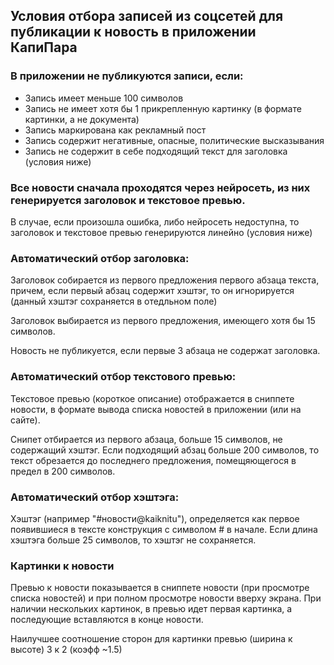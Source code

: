 
## Условия отбора записей из соцсетей для публикации к новость в приложении КапиПара

### В приложении не публикуются записи, если:

- Запись имеет меньше 100 символов
- Запись не имеет хотя бы 1 прикрепленную картинку (в формате картинки, а не документа)
- Запись маркирована как рекламный пост
- Запись содержит негативные, опасные, политические высказывания
- Запись не содержит в себе подходящий текст для заголовка (условия ниже)

### Все новости сначала проходятся через нейросеть, из них генерируется заголовок и текстовое превью. 
В случае, если произошла ошибка, либо нейросеть недоступна, то заголовок и текстовое превью генерируются линейно (условия ниже)

### Автоматический отбор заголовка:

Заголовок собирается из первого предложения первого абзаца текста, причем, если первый абзац содержит хэштэг, то он игнорируется (данный хэштэг сохраняется в отедльном поле)

Заголовок выбирается из первого предложения, имеющего хотя бы 15 символов.

Новость не публикуется, если первые 3 абзаца не содержат заголовка.

### Автоматический отбор текстового превью:

Текстовое превью (короткое описание) отображается в сниппете новости, в формате вывода списка новостей в приложении (или на сайте).

Снипет отбирается из первого абзаца, больше 15 символов, не содержащий хэштэг.
Если подходящий абзац больше 200 символов, то текст обрезается до последнего предложения, помещяющегося в предел в 200 символов.

### Автоматический отбор хэштэга:

Хэштэг (например "#новости@kaiknitu"), определяется как первое появившиеся в тексте конструкция с символом # в начале.
Если длина хэштэга больше 25 символов, то хэштэг не сохраняется.

### Картинки к новости

Превью к новости показывается в сниппете новости (при просмотре списка новостей) и при полном просмотре новости вверху экрана.
При наличии нескольких картинок, в превью идет первая картинка, а последующие вставляются в конце новости.

Наилучшее соотношение сторон для картинки превью (ширина к высоте) 3 к 2 (коэфф ~1.5)

